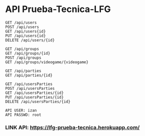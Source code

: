 # API Prueba-Tecnica-LFG
```
GET /api/users
POST /api/users
GET /api/users{id}
PUT /api/users{id}
DELETE /api/users/{id}

GET /api/groups
GET /api/groups/{id}
POST /api/groups
GET /api/groups/videogame/{videogame}

GET /api/parties
GET /api/parties/{id}

GET /api/usersParties
POST /api/usersParties
GET /api/usersParties/{id}
PUT /api/usersParties/{id}
DELETE /api/usersParties/{id}

API USER: izan 
API PASSWD: root 
```
### LINK API: https://lfg-prueba-tecnica.herokuapp.com/
